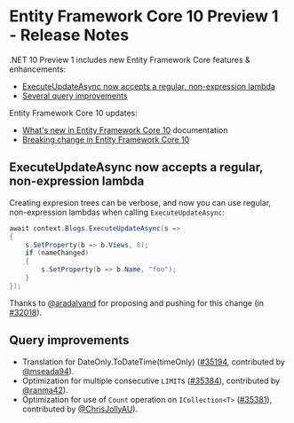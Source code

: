 # Entity Framework Core 10 Preview 1 - Release Notes

.NET 10 Preview 1 includes new Entity Framework Core features & enhancements:

- [ExecuteUpdateAsync now accepts a regular, non-expression lambda](#executeupdateasync-now-accepts-a-regular-non-expression-lambda)
- [Several query improvements](#query-improvements)

Entity Framework Core 10 updates:

- [What's new in Entity Framework Core 10](https://learn.microsoft.com/ef/core/what-is-new/ef-core-10.0/whatsnew) documentation
- [Breaking change in Entity Framework Core 10](https://learn.microsoft.com/ef/core/what-is-new/ef-core-10.0/breaking-changes)


## ExecuteUpdateAsync now accepts a regular, non-expression lambda

Creating expresion trees can be verbose, and now you can use regular, non-expression lambdas when calling `ExecuteUpdateAsync`:

```c#
await context.Blogs.ExecuteUpdateAsync(s =>
{
    s.SetProperty(b => b.Views, 8);
    if (nameChanged)
    {
        s.SetProperty(b => b.Name, "foo");
    }
});
```

Thanks to [@aradalvand](https://github.com/aradalvand) for proposing and pushing for this change (in [#32018](https://github.com/dotnet/efcore/issues/32018)).

## Query improvements

- Translation for DateOnly.ToDateTime(timeOnly) ([#35194](https://github.com/dotnet/efcore/pull/35194), contributed by [@mseada94](https://github.com/mseada94)).
- Optimization for multiple consecutive `LIMIT`s ([#35384](https://github.com/dotnet/efcore/pull/35384)), contributed by [@ranma42](https://github.com/ranma42)).
- Optimization for use of `Count` operation on `ICollection<T>` ([#35381](https://github.com/dotnet/efcore/pull/35381)), contributed by [@ChrisJollyAU](https://github.com/ChrisJollyAU)).
